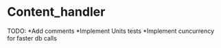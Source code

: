 # Content_handler
TODO:
*Add comments
*Implement Units tests
*Implement cuncurrency for faster db calls
